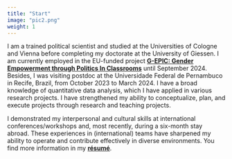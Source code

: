 ```yaml
---
title: "Start"
image: "pic2.png"
weight: 1
---
```


I am a trained political scientist and studied at the Universities of Cologne and Vienna before completing my doctorate at the University of Giessen. I am currently employed in the EU-funded project [**G-EPIC: Gender Empowerment through Politics In Classrooms**](https://g-epic.eu) until September 2024. Besides, I was visiting postdoc at the Universidade Federal de Pernambuco in Recife, Brazil, from October 2023 to March 2024. I have a broad knowledge of quantitative data analysis, which I have applied in various research projects. I have strengthened my ability to conceptualize, plan, and execute projects through research and teaching projects. 

I demonstrated my interpersonal and cultural skills at international conferences/workshops and, most recently, during a six-month stay abroad. These experiences in (international) teams have sharpened my ability to operate and contribute effectively in diverse environments. You find more information in my [**résumé**](https://bpkleer.github.io/files/resume-kleer-en.pdf).
